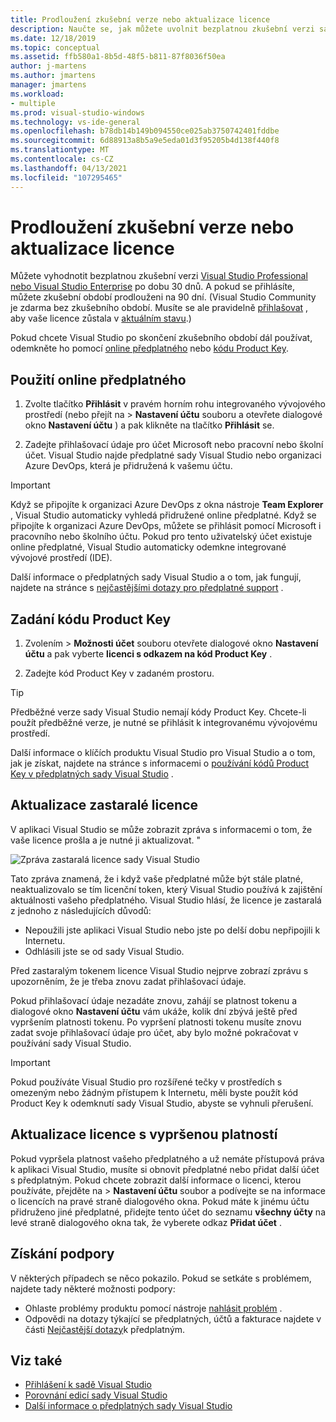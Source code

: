 ```yaml
---
title: Prodloužení zkušební verze nebo aktualizace licence
description: Naučte se, jak můžete uvolnit bezplatnou zkušební verzi sady Visual Studio, používat online předplatné nebo kód Product Key k odemknutí sady Visual Studio a aktualizovat zastaralou nebo prošlou licenci.
ms.date: 12/18/2019
ms.topic: conceptual
ms.assetid: ffb580a1-8b5d-48f5-b811-87f8036f50ea
author: j-martens
ms.author: jmartens
manager: jmartens
ms.workload:
- multiple
ms.prod: visual-studio-windows
ms.technology: vs-ide-general
ms.openlocfilehash: b78db14b149b094550ce025ab3750742401fddbe
ms.sourcegitcommit: 6d88913a8b5a9e5eda01d3f95205b4d138f440f8
ms.translationtype: MT
ms.contentlocale: cs-CZ
ms.lasthandoff: 04/13/2021
ms.locfileid: "107295465"
---
```

# <a name="extend-a-trial-version-or-update-a-license"></a>Prodloužení zkušební verze nebo aktualizace licence

Můžete vyhodnotit bezplatnou zkušební verzi [Visual Studio Professional nebo Visual Studio Enterprise](https://visualstudio.microsoft.com/vs/compare/) po dobu 30 dnů. A pokud se přihlásíte, můžete zkušební období prodlouženi na 90 dní. (Visual Studio Community je zdarma bez zkušebního období. Musíte se ale pravidelně [přihlašovat](signing-in-to-visual-studio.md) , aby vaše licence zůstala v [aktuálním stavu](#update-a-stale-license).)

Pokud chcete Visual Studio po skončení zkušebního období dál používat, odemkněte ho pomocí [online předplatného](#use-an-online-subscription) nebo [kódu Product Key](#enter-a-product-key).

## <a name="use-an-online-subscription"></a>Použití online předplatného

1. Zvolte tlačítko **Přihlásit** v pravém horním rohu integrovaného vývojového prostředí (nebo přejít na   >  **Nastavení účtu** souboru a otevřete dialogové okno **Nastavení účtu** ) a pak klikněte na tlačítko **Přihlásit** se.

1. Zadejte přihlašovací údaje pro účet Microsoft nebo pracovní nebo školní účet. Visual Studio najde předplatné sady Visual Studio nebo organizaci Azure DevOps, která je přidružená k vašemu účtu.

> [!IMPORTANT]
> Když se připojíte k organizaci Azure DevOps z okna nástroje **Team Explorer** , Visual Studio automaticky vyhledá přidružené online předplatné. Když se připojíte k organizaci Azure DevOps, můžete se přihlásit pomocí Microsoft i pracovního nebo školního účtu. Pokud pro tento uživatelský účet existuje online předplatné, Visual Studio automaticky odemkne integrované vývojové prostředí (IDE).

Další informace o předplatných sady Visual Studio a o tom, jak fungují, najdete na stránce s [nejčastějšími dotazy pro předplatné support](https://visualstudio.microsoft.com/subscriptions/support/) .

## <a name="enter-a-product-key"></a>Zadání kódu Product Key

1. Zvolením   >  **Možnosti účet** souboru otevřete dialogové okno **Nastavení účtu** a pak vyberte **licenci s odkazem na kód Product Key** .

1. Zadejte kód Product Key v zadaném prostoru.

> [!TIP]
> Předběžné verze sady Visual Studio nemají kódy Product Key. Chcete-li použít předběžné verze, je nutné se přihlásit k integrovanému vývojovému prostředí.

Další informace o klíčích produktu Visual Studio pro Visual Studio a o tom, jak je získat, najdete na stránce s informacemi o [používání kódů Product Key v předplatných sady Visual Studio](/visualstudio/subscriptions/product-keys) .

## <a name="update-a-stale-license"></a>Aktualizace zastaralé licence

V aplikaci Visual Studio se může zobrazit zpráva s informacemi o tom, že vaše licence prošla a je nutné ji aktualizovat. "

![Zpráva zastaralá licence sady Visual Studio](../ide/media/vs2017_stale-license.png)

Tato zpráva znamená, že i když vaše předplatné může být stále platné, neaktualizovalo se tím licenční token, který Visual Studio používá k zajištění aktuálnosti vašeho předplatného. Visual Studio hlásí, že licence je zastaralá z jednoho z následujících důvodů:

* Nepoužili jste aplikaci Visual Studio nebo jste po delší dobu nepřipojili k Internetu.
* Odhlásili jste se od sady Visual Studio.

Před zastaralým tokenem licence Visual Studio nejprve zobrazí zprávu s upozorněním, že je třeba znovu zadat přihlašovací údaje.

Pokud přihlašovací údaje nezadáte znovu, zahájí se platnost tokenu a dialogové okno **Nastavení účtu** vám ukáže, kolik dní zbývá ještě před vypršením platnosti tokenu. Po vypršení platnosti tokenu musíte znovu zadat svoje přihlašovací údaje pro účet, aby bylo možné pokračovat v používání sady Visual Studio.

> [!Important]
> Pokud používáte Visual Studio pro rozšířené tečky v prostředích s omezeným nebo žádným přístupem k Internetu, měli byste použít kód Product Key k odemknutí sady Visual Studio, abyste se vyhnuli přerušení.

## <a name="update-an-expired-license"></a>Aktualizace licence s vypršenou platností

Pokud vypršela platnost vašeho předplatného a už nemáte přístupová práva k aplikaci Visual Studio, musíte si obnovit předplatné nebo přidat další účet s předplatným. Pokud chcete zobrazit další informace o licenci, kterou používáte, přejděte na   >  **Nastavení účtu** soubor a podívejte se na informace o licencích na pravé straně dialogového okna. Pokud máte k jinému účtu přidruženo jiné předplatné, přidejte tento účet do seznamu **všechny účty** na levé straně dialogového okna tak, že vyberete odkaz **Přidat účet** .

## <a name="get-support"></a>Získání podpory

V některých případech se něco pokazilo. Pokud se setkáte s problémem, najdete tady některé možnosti podpory:

* Ohlaste problémy produktu pomocí nástroje [nahlásit problém](how-to-report-a-problem-with-visual-studio.md) .
* Odpovědi na dotazy týkající se předplatných, účtů a fakturace najdete v části [Nejčastější dotazy](https://visualstudio.microsoft.com/subscriptions/support/)k předplatným.

## <a name="see-also"></a>Viz také

* [Přihlášení k sadě Visual Studio](../ide/signing-in-to-visual-studio.md)
* [Porovnání edicí sady Visual Studio](https://visualstudio.microsoft.com/vs/compare/)
* [Další informace o předplatných sady Visual Studio](/visualstudio/subscriptions/)
